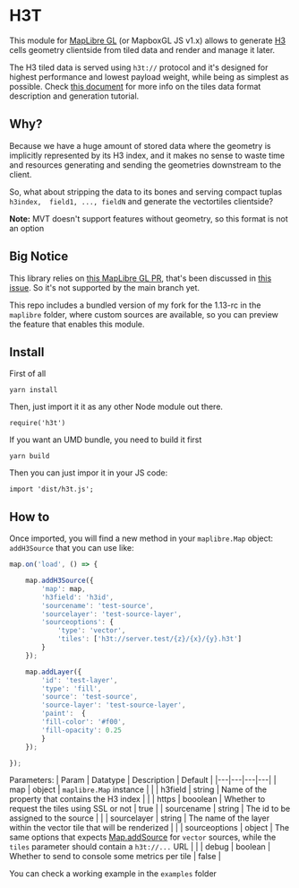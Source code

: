 # H3T

This module for [MapLibre GL](https://github.com/MapLibre/maplibre-gl-js) (or MapboxGL JS v1.x) allows to generate [H3](https://h3geo.org/) cells geometry clientside from tiled data and render and manage it later.

The H3 tiled data is served using `h3t://` protocol and it's designed for highest performance and lowest payload weight, while being as simplest as possible. Check [this document](SERVER.md) for more info on the tiles data format description and generation tutorial.

## Why?

Because we have a huge amount of stored data where the geometry is implicitly represented by its H3 index, and it makes no sense to waste time and resources generating and sending the geometries downstream to the client.

So, what about stripping the data to its bones and serving compact tuplas `h3index,  field1, ..., fieldN` and generate the vectortiles clientside?

**Note:** MVT doesn't support features without geometry, so this format is not an option

## Big Notice

This library relies on [this MapLibre GL PR](https://github.com/maplibre/maplibre-gl-js/pull/30), that's been discussed in [this issue](https://github.com/maplibre/maplibre-gl-js/issues/29). So it's not supported by the main branch yet.

This repo includes a bundled version of my fork for the 1.13-rc in the `maplibre` folder, where custom sources are available, so you can preview the feature that enables this module.

## Install

First of all

`yarn install`

Then, just import it it as any other Node module out there.

`require('h3t')`

If you want an UMD bundle, you need to build it first

`yarn build`

Then you can just impor it in your JS code:

`import 'dist/h3t.js';`
## How to

Once imported, you will find a new method in your `maplibre.Map` object: `addH3Source` that you can use like:

```javascript
map.on('load', () => {

    map.addH3Source({
        'map': map,
        'h3field': 'h3id',
        'sourcename': 'test-source',
        'sourcelayer': 'test-source-layer',
        'sourceoptions': {
            'type': 'vector',
            'tiles': ['h3t://server.test/{z}/{x}/{y}.h3t']
        }
    });

    map.addLayer({
        'id': 'test-layer',
        'type': 'fill',
        'source': 'test-source',
        'source-layer': 'test-source-layer',
        'paint':  {
        'fill-color': '#f00',
        'fill-opacity': 0.25
        }
    });

});
```
Parameters:
| Param | Datatype |  Description | Default |
|---|---|---|---|
| map | object | `maplibre.Map` instance |  |
| h3field | string | Name of the property that contains the H3 index |  |
| https | booolean | Whether to request the tiles using SSL or not | true |
| sourcename | string | The id to be assigned to the source |  |
| sourcelayer | string | The name of the layer within the vector tile that will be renderized |  |
| sourceoptions | object | The same options that expects [Map.addSource](https://docs.mapbox.com/mapbox-gl-js/api/map/#map#addsource) for `vector` sources, while the `tiles` parameter should contain a `h3t://...` URL |  |
| debug | boolean | Whether to send to console some metrics per tile | false |

You can check a working example in the `examples` folder
